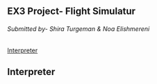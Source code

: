 ## EX3 Project- Flight Simulatur 

###### Submitted by- Shira Turgeman & Noa Elishmereni



‫‪[Interpreter](#Interpreter)

















































## Interpreter
